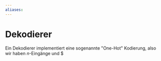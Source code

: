 ```yaml
---
aliases: 
---
```

# Dekodierer
Ein Dekodierer implementiert eine sogenannte "One-Hot" Kodierung, also wir haben $n$-Eingänge und $